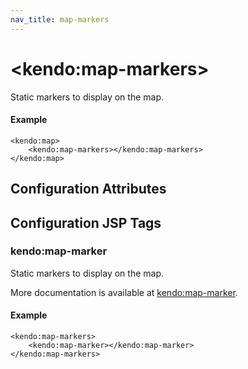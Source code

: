 ```yaml
---
nav_title: map-markers
---
```


# \<kendo:map-markers\>

Static markers to display on the map.

#### Example
    <kendo:map>
        <kendo:map-markers></kendo:map-markers>
    </kendo:map>

## Configuration Attributes


##  Configuration JSP Tags

### kendo:map-marker

Static markers to display on the map.

More documentation is available at [kendo:map-marker](/api/wrappers/jsp/map/marker).

#### Example

    <kendo:map-markers>
        <kendo:map-marker></kendo:map-marker>
    </kendo:map-markers>


